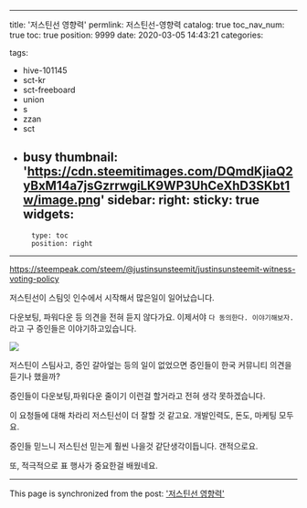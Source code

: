 
---
title: '저스틴선 영향력'
permlink: 저스틴선-영향력
catalog: true
toc_nav_num: true
toc: true
position: 9999
date: 2020-03-05 14:43:21
categories:

tags:
- hive-101145
- sct-kr
- sct-freeboard
- union
- s
- zzan
- sct
- busy
thumbnail: 'https://cdn.steemitimages.com/DQmdKjiaQ2yBxM14a7jsGzrrwgiLK9WP3UhCeXhD3SKbt1w/image.png'
sidebar:
    right:
        sticky: true
widgets:
    -
        type: toc
        position: right
---


https://steempeak.com/steem/@justinsunsteemit/justinsunsteemit-witness-voting-policy

저스틴선이 스팀잇 인수에서 시작해서 많은일이 일어났습니다.

다운보팅, 파워다운 등 의견을 전혀 듣지 않다가요. 이제서야 `다 동의한다. 이야기해보자.` 라고 구 증인들은 이야기하고있습니다.

![](https://cdn.steemitimages.com/DQmdKjiaQ2yBxM14a7jsGzrrwgiLK9WP3UhCeXhD3SKbt1w/image.png)


저스틴이 스팀사고, 증인 갈아엎는 등의 일이 없었으면 증인들이 한국 커뮤니티 의견을 듣기나 했을까?

증인들이 다운보팅,파워다운 줄이기 이런걸 할거라고 전혀 생각 못하겠습니다.

이 요청들에 대해 차라리 저스틴선이 더 잘할 것 같고요. 개발인력도, 돈도, 마케팅 모두요.

증인들 믿느니 저스틴선 믿는게 훨씬 나을것 같단생각이듭니다. 갠적으로요.

또, 적극적으로 표 행사가 중요한걸 배웠네요.

- - -

This page is synchronized from the post: ['저스틴선 영향력'](https://steempeak.com/@jacobyu/4ekjvs)
